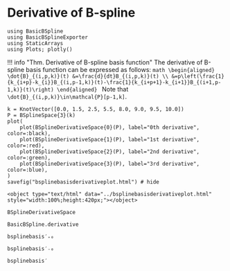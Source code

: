 # Derivative of B-spline

```@setup math
using BasicBSpline
using BasicBSplineExporter
using StaticArrays
using Plots; plotly()
```

!!! info "Thm.  Derivative of B-spline basis function"
    The derivative of B-spline basis function can be expressed as follows:
    ```math
    \begin{aligned}
    \dot{B}_{(i,p,k)}(t)
    &=\frac{d}{dt}B_{(i,p,k)}(t) \\
    &=p\left(\frac{1}{k_{i+p}-k_{i}}B_{(i,p-1,k)}(t)-\frac{1}{k_{i+p+1}-k_{i+1}}B_{(i+1,p-1,k)}(t)\right)
    \end{aligned}
    ```
    Note that ``\dot{B}_{(i,p,k)}\in\mathcal{P}[p-1,k]``.

```@example math
k = KnotVector([0.0, 1.5, 2.5, 5.5, 8.0, 9.0, 9.5, 10.0])
P = BSplineSpace{3}(k)
plot(
    plot(BSplineDerivativeSpace{0}(P), label="0th derivative", color=:black),
    plot(BSplineDerivativeSpace{1}(P), label="1st derivative", color=:red),
    plot(BSplineDerivativeSpace{2}(P), label="2nd derivative", color=:green),
    plot(BSplineDerivativeSpace{3}(P), label="3rd derivative", color=:blue),
)
savefig("bsplinebasisderivativeplot.html") # hide
```

```@raw html
<object type="text/html" data="../bsplinebasisderivativeplot.html" style="width:100%;height:420px;"></object>
```

```@docs
BSplineDerivativeSpace
```

```@docs
BasicBSpline.derivative
```

```@docs
bsplinebasis′₊₀
```

```@docs
bsplinebasis′₋₀
```

```@docs
bsplinebasis′
```
